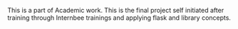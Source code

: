 This is a part of Academic work.
This is the final project self initiated after training through Internbee trainings and applying flask and library concepts.
